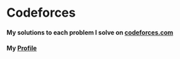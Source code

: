 # Codeforces

#### My solutions to each problem I solve on [codeforces.com](https://codeforces.com/)

#### My [Profile](https://codeforces.com/profile/androranogajec)
